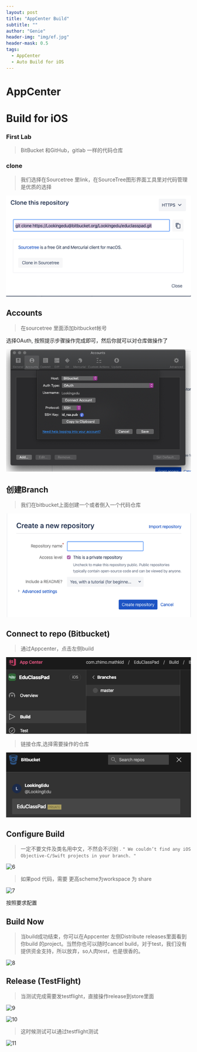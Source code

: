 ```yaml
---
layout: post
title: "AppCenter Build"
subtitle: ""
author: "Genie"
header-img: "img/ef.jpg"
header-mask: 0.5
tags:
  - AppCenter
  - Auto Build for iOS
---
```


# AppCenter
# Build for iOS
### First Lab
> BitBucket 和GitHub，gitlab 一样的代码仓库
 
### clone
> 我们选择在Sourcetree 里link，在SourceTree图形界面工具里对代码管理是优质的选择

![1](/img/AppCenter/Builds/202194.png)

## Accounts
> 在sourcetree 里面添加bitbucket帐号

选择OAuth, 按照提示步骤操作完成即可，然后你就可以对仓库做操作了

![2](/img/AppCenter/Builds/121883.png)

## 创建Branch
> 我们在bitbucket上面创建一个或者倒入一个代码仓库

![3](/img/AppCenter/Builds/500490.png)

## Connect to repo (Bitbucket)
> 通过Appcenter，点击左侧build

![4](/img/AppCenter/Builds/890164.png)

> 链接仓库,选择需要操作的仓库

![5](/img/AppCenter/Builds/821601.png)

## Configure Build
> 一定不要文件及类名用中文，不然会不识别 .
``` " We couldn’t find any iOS Objective-C/Swift projects in your branch. " ```

![6](/img/AppCenter/Builds/258286.png)

> 如果pod 代码，需要 更高scheme为workspace 为 share

![7](/img/AppCenter/Builds/127996.png)

按照要求配置

## Build Now
> 当build成功结束，你可以在Appcenter 左侧Distribute releases里面看到你build 的project。当然你也可以随时cancel build，对于test，我们没有提供资金支持，所以放弃，so人肉test，也是很香的。

![8](/img/AppCenter/Builds/886661.png)

## Release (TestFlight)
> 当测试完成需要发testflight，直接操作release到store里面

![9](/img/AppCenter/Builds/815064.png)

![10](/img/AppCenter/Builds/538601.png)

> 这时候测试可以通过testflight测试

![11](/img/AppCenter/Builds/593381.png)
